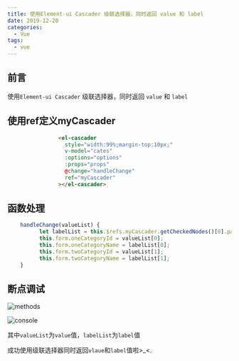 ```yaml
---
title: 使用Element-ui Cascader 级联选择器，同时返回 value 和 label
date: 2019-12-20
categories:
  - Vue
tags:
  - vue
---
```

## 前言

使用`Element-ui Cascader` 级联选择器，同时返回 `value` 和 `label`

## 使用ref定义myCascader
```html
                <el-cascader
                  style="width:99%;margin-top:10px;"
                  v-model="cates"
                  :options="options"
                  :props="props"
                  @change="handleChange"
                  ref="myCascader"
                ></el-cascader>
```

## 函数处理
```javascript
    handleChange(valueList) {
          let labelList = this.$refs.myCascader.getCheckedNodes()[0].pathLabels;
          this.form.oneCategoryId = valueList[0];
          this.form.oneCategoryName = labelList[0];
          this.form.twoCategoryId = valueList[1];
          this.form.twoCategoryName = labelList[1];
    }
```

## 断点调试

![methods](https://user-gold-cdn.xitu.io/2019/12/12/16ef9f4ad2c00842?w=836&h=148&f=png&s=24520)

![console](https://user-gold-cdn.xitu.io/2019/12/12/16ef9f40e17dddd2?w=822&h=180&f=png&s=18456)

其中`valueList`为`value`值，`labelList`为`label`值


成功使用级联选择器同时返回`vlaue`和`label`值啦>_<.